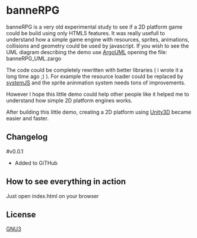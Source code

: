 banneRPG
==================================================

banneRPG is a very old experimental study to see if a 2D platform game could be build using only HTML5 features.
It was really usefull to understand how a simple game engine with resources, sprites, animations, collisions and geometry could be used by javascript.
If you wish to see the UML diagram describing the demo use [ArgoUML](http://argouml.tigris.org/) opening the file: banneRPG_UML.zargo

The code could be completely rewritten with better libraries ( i wrote it a long time ago ;) ).
For example the resource loader could be replaced by [systemJS]( https://github.com/systemjs/systemjs ) and the sprite aninmation system needs tons of improvements.

However I hope this little demo could help other people like it helped me to understand how simple 2D platform engines works.

After building this little demo, creating a 2D platform using [Unity3D](https://unity3d.com/) became easier and faster.

Changelog
----------------------------
#v0.0.1
- Added to GiTHub


How to see everything in action
----------------------------
Just open index.html on your browser

License
-------
[GNU3](http://www.gnu.org/licenses/gpl-3.0.html)
